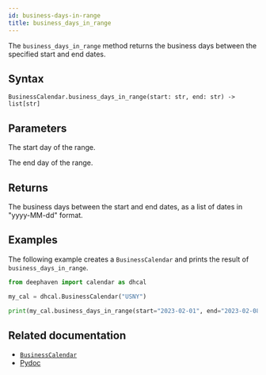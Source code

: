 ```yaml
---
id: business-days-in-range
title: business_days_in_range
---
```


The `business_days_in_range` method returns the business days between the specified start and end dates.

## Syntax

```
BusinessCalendar.business_days_in_range(start: str, end: str) -> list[str]
```

## Parameters

<ParamTable>
<Param name="start" type="str">

The start day of the range.

</Param>
<Param name="end" type="str">

The end day of the range.

</Param>
</ParamTable>

## Returns

The business days between the start and end dates, as a list of dates in "yyyy-MM-dd" format.

## Examples

The following example creates a `BusinessCalendar` and prints the result of `business_days_in_range`.

```python skip-test
from deephaven import calendar as dhcal

my_cal = dhcal.BusinessCalendar("USNY")

print(my_cal.business_days_in_range(start="2023-02-01", end="2023-02-08"))
```

## Related documentation

- [`BusinessCalendar`](./BusinessCalendar.md)
- [Pydoc](https://deephaven.io/core/pydoc/code/deephaven.calendar.html#deephaven.calendar.BusinessCalendar.business_days_in_range)
